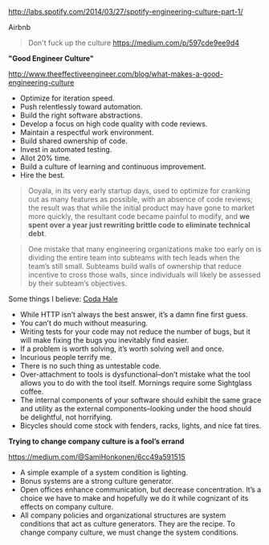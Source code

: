 http://labs.spotify.com/2014/03/27/spotify-engineering-culture-part-1/

Airbnb
> Don't fuck up the culture
https://medium.com/p/597cde9ee9d4

__"Good Engineer Culture"__

http://www.theeffectiveengineer.com/blog/what-makes-a-good-engineering-culture

* Optimize for iteration speed.
* Push relentlessly toward automation.
* Build the right software abstractions.
* Develop a focus on high code quality with code reviews. 
* Maintain a respectful work environment.
* Build shared ownership of code.
* Invest in automated testing.
* Allot 20% time.
* Build a culture of learning and continuous improvement.
* Hire the best.

> Ooyala, in its very early startup days, used to optimize for cranking out as many features as possible, with an absence of code reviews; the result was that while the initial product may have gone to market more quickly, the resultant code became painful to modify, and __we spent over a year just rewriting brittle code to eliminate technical debt__.

> One mistake that many engineering organizations make too early on is dividing the entire team into subteams with tech leads when the team’s still small. Subteams build walls of ownership that reduce incentive to cross those walls, since individuals will likely be assessed by their subteam’s objectives.

Some things I believe: [Coda Hale](http://codahale.com/about.html)

* While HTTP isn’t always the best answer, it’s a damn fine first guess.
* You can’t do much without measuring.
* Writing tests for your code may not reduce the number of bugs, but it will make fixing the bugs you inevitably find easier.
* If a problem is worth solving, it’s worth solving well and once.
* Incurious people terrify me.
* There is no such thing as untestable code.
* Over-attachment to tools is dysfunctional–don’t mistake what the tool allows you to do with the tool itself.
Mornings require some Sightglass coffee.
* The internal components of your software should exhibit the same grace and utility as the external components–looking under the hood should be delightful, not horrifying.
* Bicycles should come stock with fenders, racks, lights, and nice fat tires.

__Trying to change company culture is a fool’s errand__

https://medium.com/@SamiHonkonen/6cc49a591515
* A simple example of a system condition is lighting.
* Bonus systems are a strong culture generator. 
* Open offices enhance communication, but decrease concentration. It’s a choice we have to make and hopefully we do it while cognizant of its effects on company culture.
* All company policies and organizational structures are system conditions that act as culture generators. They are the recipe. To change company culture, we must change the system conditions.
